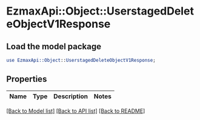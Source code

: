 # EzmaxApi::Object::UserstagedDeleteObjectV1Response

## Load the model package
```perl
use EzmaxApi::Object::UserstagedDeleteObjectV1Response;
```

## Properties
Name | Type | Description | Notes
------------ | ------------- | ------------- | -------------

[[Back to Model list]](../README.md#documentation-for-models) [[Back to API list]](../README.md#documentation-for-api-endpoints) [[Back to README]](../README.md)



